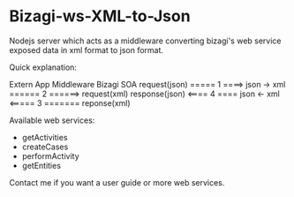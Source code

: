 Bizagi-ws-XML-to-Json
=====================

Nodejs server which acts as a middleware converting bizagi's web service exposed data in xml format to json format.

Quick explanation:

  Extern App                            Middleware                            Bizagi SOA
  request(json)   ===== 1 ====>       json -> xml     ====== 2 ======>        request(xml)
  response(json)  <==== 4 ====        json <- xml     <===== 3 =======       reponse(xml)


Available web services:

  - getActivities
  - createCases
  - performActivity
  - getEntities


Contact me if you want a user guide or more web services.
